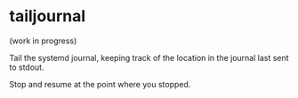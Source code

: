 tailjournal
===========

(work in progress)

Tail the systemd journal, keeping track of the location in the journal last
sent to stdout.

Stop and resume at the point where you stopped.
